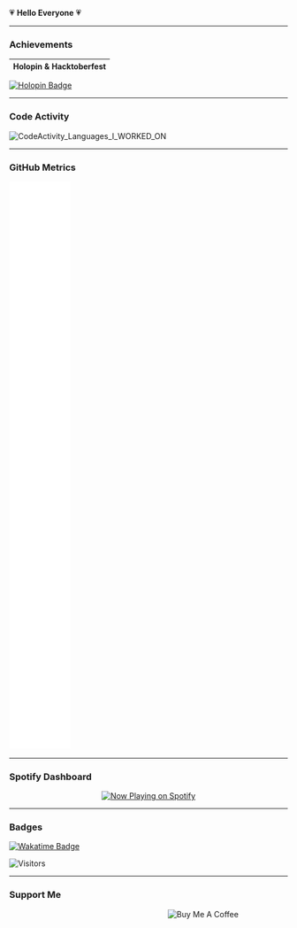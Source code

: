 💗 **Hello Everyone** 💗

---

### Achievements

| Holopin & Hacktoberfest |
| - |
[![Holopin Badge](https://holopin.me/kasinadhsarma)](https://holopin.io/@kasinadhsarma)

---


### Code Activity

![CodeActivity_Languages_I_WORKED_ON](https://wakatime.com/share/@kasinadhsarma/44477e3c-1801-4673-b4ea-0c5fbbc4ea82.svg)

---

### GitHub Metrics

![GitHub Metrics](github-metrics.svg)

---

### Spotify Dashboard

<a href="https://github.com/kasinadhsarma/spotify_dashbord" target="_blank">
  <p align="center">
    <img src="https://spotify-dashbord.vercel.app/api/now-playing" alt="Now Playing on Spotify">
  </p>
</a>

---

### Badges

[![Wakatime Badge](https://wakatime.com/badge/user/9849b760-c9b2-46e7-b469-271f5faa6c63.svg)](https://wakatime.com/@9849b760-c9b2-46e7-b469-271f5faa6c63)

![Visitors](https://api.visitorbadge.io/api/visitors?path=https%3A%2F%2Fgithub.com%2Fkasinadhsarma&countColor=%23ff8a65)

---

### Support Me

<a href="https://www.buymeacoffee.com/kasinadhsarma" target="_blank">
  <img src="https://cdn.buymeacoffee.com/buttons/v2/default-red.png" align="right" alt="Buy Me A Coffee" style="height:60px;width:217px;">
</a>
